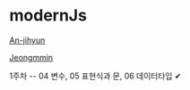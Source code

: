 # modernJs
[An-jihyun](https://github.com/An-jihyun)


[Jeongmmin](https://github.com/Jeongmmin)

1주차 -- 04 변수, 05 표현식과 문, 06 데이터타입 ✔ 
